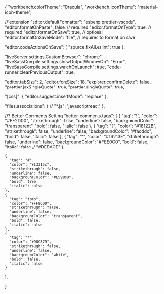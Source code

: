 {
"workbench.colorTheme": "Dracula",
"workbench.iconTheme": "material-icon-theme",

//'extension
"editor.defaultFormatter": "esbenp.prettier-vscode",
"editor.formatOnPaste": false, // required
"editor.formatOnType": true, // required
"editor.formatOnSave": true, // optional
"editor.formatOnSaveMode": "file", // required to format on save

"editor.codeActionsOnSave": {
"source.fixAll.eslint": true
},

"liveServer.settings.CustomBrowser": "chrome",
"liveSassCompile.settings.showOutputWindowOn": "Error",
"liveSassCompile.settings.watchOnLaunch": true,
"code-runner.clearPreviousOutput": true,

"editor.tabSize": 2,
"editor.fontSize": 18,
"explorer.confirmDelete": false,
"prettier.jsxSingleQuote": true,
"prettier.singleQuote": true,

"[css]": {
"editor.suggest.insertMode": "replace"
},

"files.associations": {
// "\*.js": "javascriptreact"
},

//? Better Comments Setting
"better-comments.tags": [
{
"tag": "!",
"color": "#FF2D00",
"strikethrough": false,
"underline": false,
"backgroundColor": "transparent",
"bold": false,
"italic": false
},
{
"tag": "?",
"color": "#18122B",
"strikethrough": false,
"underline": false,
"backgroundColor": "#facddc",
"bold": false,
"italic": false
},
{
"tag": "'",
"color": "#16213E",
"strikethrough": false,
"underline": false,
"backgroundColor": "#FEE0C0",
"bold": false,
"italic": false
// "#DEBACE"
},

    {
      "tag": "#",
      "color": "#13315c",
      "strikethrough": false,
      "underline": false,
      "backgroundColor": "#E5989B",
      "bold": true,
      "italic": false
    },
    {
      "tag": "todo",
      "color": "#FF8C00",
      "strikethrough": false,
      "underline": false,
      "backgroundColor": "transparent",
      "bold": false,
      "italic": false
    },
    {
      "tag": "*",
      "color": "#98C379",
      "strikethrough": false,
      "underline": false,
      "backgroundColor": "white",
      "bold": false,
      "italic": false
    }

],

}
